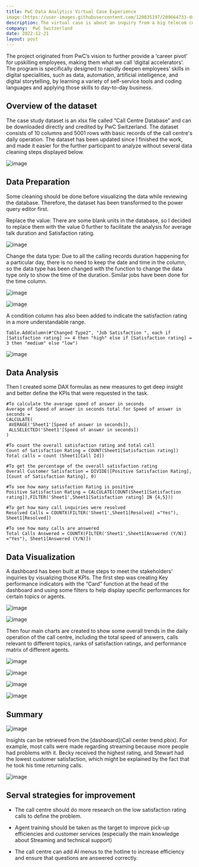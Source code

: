 ```yaml
---
title: PwC Data Analytics Virtual Case Experience
image:(https://user-images.githubusercontent.com/120835197/209664733-d4eae8a2-f152-4e88-b136-9f66cb90dc30.png)
description: The virtual case is about an inquiry from a big telecom company that needs to know the customer trend. The participant must create a dashboard in Power BI for the client that reflects all relevant Key Performance Indicators (KPIs) and metrics in the dataset.
company:  PwC Switzerland
date: 2022-12-21
layout: post
---
```


The project originated from PwC’s vision to further provide a ‘career pivot’ for upskilling employees, making them what we call ‘digital accelerators’. The program is specifically designed to rapidly deepen employees’ skills in digital specialities, such as data, automation, artificial intelligence, and digital storytelling, by learning a variety of self-service tools and coding languages and applying those skills to day-to-day business.


## Overview of the dataset

The case study dataset is an xlsx file called “Call Centre Database” and can be downloaded directly and credited by PwC Switzerland. The dataset consists of 10 columns and 5001 rows with basic records of the call centre's daily operation.
The dataset has been updated since I finished the work, and made it easier for the further participant to analyze without several data cleaning steps displayed below.

![image](https://user-images.githubusercontent.com/120835197/209665345-865871ce-52b8-4bb8-bec5-371fe51427e7.png)


## Data Preparation
Some cleaning should be done before visualizing the data while reviewing the database. Therefore, the dataset has been transformed to the power query editor first.

Replace the value: There are some blank units in the database, so I decided to replace them with the value 0 further to facilitate the analysis for average talk duration and Satisfaction rating.

![image](https://user-images.githubusercontent.com/120835197/209665471-e9a481cc-36c9-4a6b-9fb0-37233a105763.png)

Change the data type: Due to all the calling records duration happening for a particular day, there is no need to keep the date and time in the column, so the data type has been changed with the function to change the data type only to show the time of the duration. Similar jobs have been done for the time column.

![image](https://user-images.githubusercontent.com/120835197/209665508-e5c7e10b-2678-4053-b988-a43cd53e6247.png "Change the datatype for average talk duration")


![image](https://user-images.githubusercontent.com/120835197/209666697-484b9dcf-1a8a-4698-bc1f-1b969d6e0f49.png "Change the data type for time")

A condition column has also been added to indicate the satisfaction rating in a more understandable range.

```
Table.AddColumn(#"Changed Type2", "Job Satisfaction ", each if [Satisfaction rating] >= 4 then "high" else if [Satisfaction rating] = 3 then "medium" else "low")
```

![image](https://user-images.githubusercontent.com/120835197/209668776-b4dc76d5-f329-4101-942c-47e21cdf6835.png "Add a new condition column")

## Data Analysis
Then I created some DAX formulas as new measures to get deep insight and better define the KPIs that were requested in the task.

```
#To calculate the average speed of answer in seconds
Average of Speed of answer in seconds total for Speed of answer in seconds = 
CALCULATE(
 AVERAGE('Sheet1'[Speed of answer in seconds]),
 ALLSELECTED('Sheet1'[Speed of answer in seconds])
)

#To count the overall satisfaction rating and total call
Count of Satisfaction Rating = COUNT(Sheet1[Satisfaction rating])
Total calls = count (Sheet1[Call Id])

#To get the percentage of the overall satisfaction rating
Overall Customer Satisfaction = DIVIDE([Positive Satisfaction Rating], [Count of Satisfaction Rating], 0)

#To see how many satisfaction Rating is positive
Positive Satisfaction Rating = CALCULATE(COUNT(Sheet1[Satisfaction rating]),FILTER('Sheet1',Sheet1[Satisfaction rating] IN {4,5}))

#To get how many call inquiries were resolved
Resolved Calls = COUNTX(FILTER('Sheet1',Sheet1[Resolved] ="Yes"), Sheet1[Resolved])

#To see how many calls are answered
Total Calls Answered = COUNTX(FILTER('Sheet1',Sheet1[Answered (Y/N)] ="Yes"), Sheet1[Answered (Y/N)])
```
## Data Visualization
A dashboard has been built at these steps to meet the stakeholders' inquiries by visualizing those KPIs. The first step was creating Key performance indicators with the “Card” function at the head of the dashboard and using some filters to help display specific performances for certain topics or agents.

![image](https://user-images.githubusercontent.com/120835197/209669855-ae248c10-61d5-48be-91d0-fb3cbbbaa9c2.png "Key performance indicators")

![image](https://user-images.githubusercontent.com/120835197/209669918-31b7dd59-0fba-4d70-ae33-d33b4e4b2516.png "Filters for certain topics or agent")

Then four main charts are created to show some overall trends in the daily operation of the call centre, including the total speed of answers, calls relevant to different topics, ranks of satisfaction ratings, and performance matrix of different agents.

![image](https://user-images.githubusercontent.com/120835197/209669973-1b0d6f8c-ed5d-4c87-921d-4d1ea4096399.png "Line chart")

![image](https://user-images.githubusercontent.com/120835197/209670002-bf8fea6a-08a9-4bf9-a81d-1c953ba53a85.png "Donut chart")

![image](https://user-images.githubusercontent.com/120835197/209670100-36688dcf-e3fb-4308-9c72-d35ffcc0e867.png "Bar chart")

![image](https://user-images.githubusercontent.com/120835197/209670159-0a2803ba-55c2-4fbc-ae7b-982ad52815ca.png "Matrix chart")

## Summary
![image](https://user-images.githubusercontent.com/120835197/209670293-588502c9-84e3-46f2-b406-dc63de2fd756.png "The full view of the dashboard")

Insights can be retrieved from the [dashboard](Call center trend.pbix). For example, most calls were made regarding streaming because more people had problems with it. Becky received the highest rating, and Stewart had the lowest customer satisfaction, which might be explained by the fact that he took his time returning calls.

![image](https://user-images.githubusercontent.com/120835197/209670835-440a9d1c-4a0f-40e5-80c4-fdc84752d90d.png)

## Serval strategies for improvement
* The call centre should do more research on the low satisfaction rating calls to define the problem.

* Agent training should be taken as the target to improve pick-up efficiencies and customer services (especially the main knowledge about Streaming and technical support)

* The call centre can add AI menus to the hotline to increase efficiency and ensure that questions are answered correctly.

